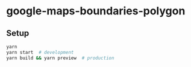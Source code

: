 # google-maps-boundaries-polygon

## Setup

```sh
yarn
yarn start  # development
yarn build && yarn preview  # production
```
